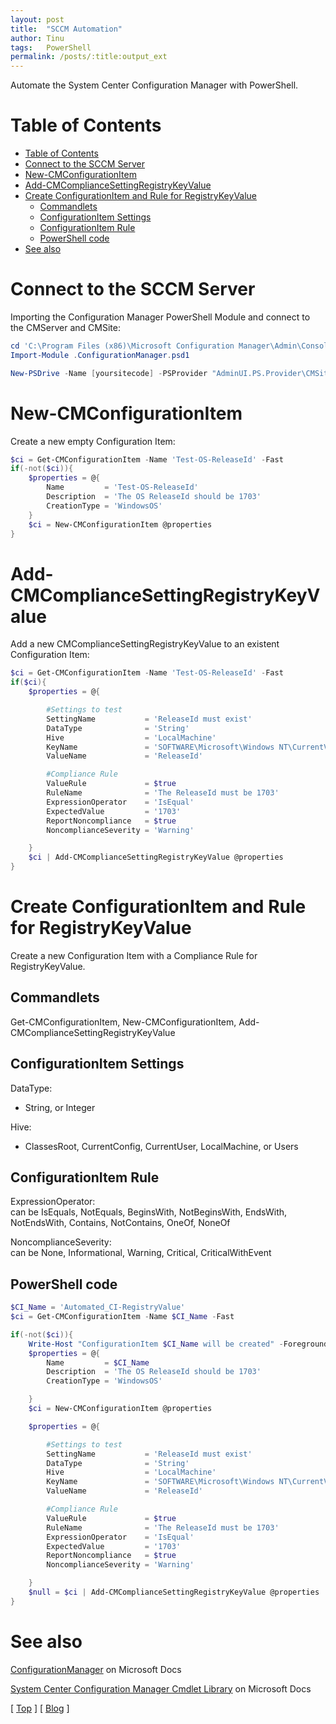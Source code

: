 ```yaml
---
layout: post
title:  "SCCM Automation"
author: Tinu
tags:   PowerShell
permalink: /posts/:title:output_ext
---
```


Automate the System Center Configuration Manager with PowerShell.

# Table of Contents

- [Table of Contents](#table-of-contents)
- [Connect to the SCCM Server](#connect-to-the-sccm-server)
- [New-CMConfigurationItem](#new-cmconfigurationitem)
- [Add-CMComplianceSettingRegistryKeyValue](#add-cmcompliancesettingregistrykeyvalue)
- [Create ConfigurationItem and Rule for RegistryKeyValue](#create-configurationitem-and-rule-for-registrykeyvalue)
  - [Commandlets](#commandlets)
  - [ConfigurationItem Settings](#configurationitem-settings)
  - [ConfigurationItem Rule](#configurationitem-rule)
  - [PowerShell code](#powershell-code)
- [See also](#see-also)

# Connect to the SCCM Server

Importing the Configuration Manager PowerShell Module and connect to the CMServer and CMSite:

````powershell
cd 'C:\Program Files (x86)\Microsoft Configuration Manager\Admin\Console\bin'
Import-Module .ConfigurationManager.psd1

New-PSDrive -Name [yoursitecode] -PSProvider "AdminUI.PS.Provider\CMSite" -Root "[your SCCM server's FQDN]" -Description "SCCM Site"
````

# New-CMConfigurationItem

Create a new empty Configuration Item:

````powershell
$ci = Get-CMConfigurationItem -Name 'Test-OS-ReleaseId' -Fast
if(-not($ci)){
    $properties = @{
        Name         = 'Test-OS-ReleaseId'
        Description  = 'The OS ReleaseId should be 1703'
        CreationType = 'WindowsOS'
    }
    $ci = New-CMConfigurationItem @properties
}
````

# Add-CMComplianceSettingRegistryKeyValue

Add a new CMComplianceSettingRegistryKeyValue to an existent Configuration Item:

````powershell
$ci = Get-CMConfigurationItem -Name 'Test-OS-ReleaseId' -Fast
if($ci){
    $properties = @{

        #Settings to test
        SettingName           = 'ReleaseId must exist'
        DataType              = 'String'
        Hive                  = 'LocalMachine'
        KeyName               = 'SOFTWARE\Microsoft\Windows NT\CurrentVersion'
        ValueName             = 'ReleaseId'

        #Compliance Rule
        ValueRule             = $true
        RuleName              = 'The ReleaseId must be 1703'
        ExpressionOperator    = 'IsEqual'
        ExpectedValue         = '1703'
        ReportNoncompliance   = $true
        NoncomplianceSeverity = 'Warning'

    }
    $ci | Add-CMComplianceSettingRegistryKeyValue @properties
}
````

# Create ConfigurationItem and Rule for RegistryKeyValue

Create a new Configuration Item with a Compliance Rule for RegistryKeyValue.

## Commandlets

Get-CMConfigurationItem, New-CMConfigurationItem, Add-CMComplianceSettingRegistryKeyValue

## ConfigurationItem Settings

DataType:

- String, or Integer

Hive:

- ClassesRoot, CurrentConfig, CurrentUser, LocalMachine, or Users

## ConfigurationItem Rule

ExpressionOperator:  
can be IsEquals, NotEquals, BeginsWith, NotBeginsWith, EndsWith, NotEndsWith, Contains, NotContains, OneOf, NoneOf  

NoncomplianceSeverity:  
can be None, Informational, Warning, Critical, CriticalWithEvent

## PowerShell code

````powershell
$CI_Name = 'Automated_CI-RegistryValue'
$ci = Get-CMConfigurationItem -Name $CI_Name -Fast

if(-not($ci)){
    Write-Host "ConfigurationItem $CI_Name will be created" -ForegroundColor Green
    $properties = @{
        Name         = $CI_Name
        Description  = 'The OS ReleaseId should be 1703'
        CreationType = 'WindowsOS'

    }
    $ci = New-CMConfigurationItem @properties

    $properties = @{

        #Settings to test
        SettingName           = 'ReleaseId must exist'
        DataType              = 'String'
        Hive                  = 'LocalMachine'
        KeyName               = 'SOFTWARE\Microsoft\Windows NT\CurrentVersion'
        ValueName             = 'ReleaseId'

        #Compliance Rule
        ValueRule             = $true
        RuleName              = 'The ReleaseId must be 1703'
        ExpressionOperator    = 'IsEqual'
        ExpectedValue         = '1703'
        ReportNoncompliance   = $true
        NoncomplianceSeverity = 'Warning'

    }
    $null = $ci | Add-CMComplianceSettingRegistryKeyValue @properties
}
````

# See also

[ConfigurationManager](https://docs.microsoft.com/en-us/powershell/module/configurationmanager/?view=sccm-ps) on Microsoft Docs

[System Center Configuration Manager Cmdlet Library](https://docs.microsoft.com/en-US/powershell/sccm/1706_release_notes?view=sccm-ps) on Microsoft Docs

[ [Top](#table-of-contents) ] [ [Blog](../devops.html) ]